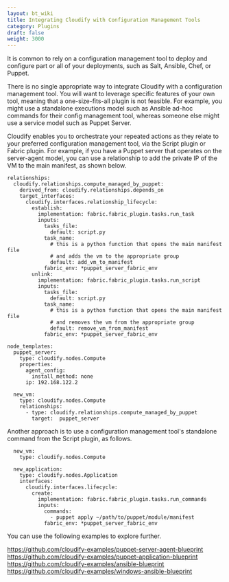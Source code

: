 ```yaml
---
layout: bt_wiki
title: Integrating Cloudify with Configuration Management Tools
category: Plugins
draft: false
weight: 3000
---
```


It is common to rely on a configuration management tool to deploy and configure part or all of your deployments, such as Salt, Ansible, Chef, or Puppet.

There is no single appropriate way to integrate Cloudify with a configuration management tool. You will want to leverage specific features of your own tool, meaning that a one-size-fits-all plugin is not feasible. For example, you might use a standalone executions model such as Ansible ad-hoc commands for their config management tool, whereas someone else might use a service model such as Puppet Server.

Cloudify enables you to orchestrate your repeated actions as they relate to your preferred configuration management tool, via the Script plugin or Fabric plugin. For example, if you have a Puppet server that operates on the server-agent model, you can use a relationship to add the private IP of the VM to the main manifest, as shown below.

```
relationships:
  cloudify.relationships.compute_managed_by_puppet:
    derived_from: cloudify.relationships.depends_on
    target_interfaces:
      cloudify.interfaces.relationship_lifecycle:
        establish:
          implementation: fabric.fabric_plugin.tasks.run_task
          inputs:
            tasks_file:
              default: script.py
            task_name:
              # this is a python function that opens the main manifest file
              # and adds the vm to the appropriate group
              default: add_vm_to_manifest
            fabric_env: *puppet_server_fabric_env
        unlink:
          implementation: fabric.fabric_plugin.tasks.run_script
          inputs:
            tasks_file:
              default: script.py
            task_name:
              # this is a python function that opens the main manifest file
              # and removes the vm from the appropriate group
              default: remove_vm_from_manifest
            fabric_env: *puppet_server_fabric_env

node_templates:
  puppet_server:
    type: cloudify.nodes.Compute
    properties:
      agent_config:
        install_method: none
      ip: 192.168.122.2

  new_vm:
    type: cloudify.nodes.Compute
    relationships:
      - type: cloudify.relationships.compute_managed_by_puppet
        target:  puppet_server
```

Another approach is to use a configuration management tool's standalone command from the Script plugin, as follows.

```
  new_vm:
    type: cloudify.nodes.Compute

  new_application:
    type: cloudify.nodes.Application
    interfaces:
      cloudify.interfaces.lifecycle:
        create:
          implementation: fabric.fabric_plugin.tasks.run_commands
          inputs:
            commands:
              - puppet apply ~/path/to/puppet/module/manifest
	        fabric_env: *puppet_server_fabric_env

```

You can use the following examples to explore further.

https://github.com/cloudify-examples/puppet-server-agent-blueprint<br>
https://github.com/cloudify-examples/puppet-application-blueprint<br>
https://github.com/cloudify-examples/ansible-blueprint<br>
https://github.com/cloudify-examples/windows-ansible-blueprint

